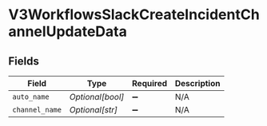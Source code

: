 # V3WorkflowsSlackCreateIncidentChannelUpdateData


## Fields

| Field              | Type               | Required           | Description        |
| ------------------ | ------------------ | ------------------ | ------------------ |
| `auto_name`        | *Optional[bool]*   | :heavy_minus_sign: | N/A                |
| `channel_name`     | *Optional[str]*    | :heavy_minus_sign: | N/A                |